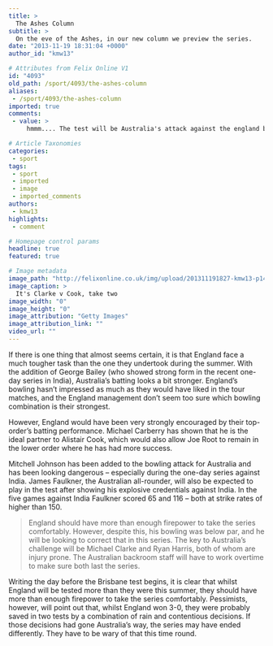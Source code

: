 ```yaml
---
title: >
  The Ashes Column
subtitle: >
  On the eve of the Ashes, in our new column we preview the series.
date: "2013-11-19 18:31:04 +0000"
author_id: "kmw13"

# Attributes from Felix Online V1
id: "4093"
old_path: /sport/4093/the-ashes-column
aliases:
 - /sport/4093/the-ashes-column
imported: true
comments:
 - value: >
     hmmm.... The test will be Australia's attack against the england batting line up. If cook and co. can contribute to Bell's runs, england will win easily. But if not, Then australia have a shout, albeit only if Clarke is in his usual imperious form and barring any miracles from the England bowlers, who have shown time and time again they have the ability to save games that the fragile batsmen have often looked like giving away. Advantage England.,Can't wait for the Ashes to start!! The 3-0 scoreline from the summer does not tell the full story and I definitely agree that Australia look more threatening now. Hoping for a close and exciting series... with England winning of course.,Great preview, especially the player by player breakdown of each team. I'm looking forward to seeing how this pans out.

# Article Taxonomies
categories:
 - sport
tags:
 - sport
 - imported
 - image
 - imported_comments
authors:
 - kmw13
highlights:
 - comment

# Homepage control params
headline: true
featured: true

# Image metadata
image_path: "http://felixonline.co.uk/img/upload/201311191827-kmw13-p14michaelclarkegetty.jpg"
image_caption: >
  It's Clarke v Cook, take two
image_width: "0"
image_height: "0"
image_attribution: "Getty Images"
image_attribution_link: ""
video_url: ""
---
```


If there is one thing that almost seems certain, it is that England face a much tougher task than the one they undertook during the summer. With the addition of George Bailey (who showed strong form in the recent one-day series in India), Australia’s batting looks a bit stronger. England’s bowling hasn’t impressed as much as they would have liked in the tour matches, and the England management don’t seem too sure which bowling combination is their strongest.

However, England would have been very strongly encouraged by their top-order’s batting performance. Michael Carberry has shown that he is the ideal partner to Alistair Cook, which would also allow Joe Root to remain in the lower order where he has had more success.

Mitchell Johnson has been added to the bowling attack for Australia and has been looking dangerous – especially during the one-day series against India. James Faulkner, the Australian all-rounder, will also be expected to play in the test after showing his explosive credentials against India. In the five games against India Faulkner scored 65 and 116 – both at strike rates of higher than 150.
> England should have more than enough firepower to take the series comfortably.
However, despite this, his bowling was below par, and he will be looking to correct that in this series. The key to Australia’s challenge will be Michael Clarke and Ryan Harris, both of whom are injury prone. The Australian backroom staff will have to work overtime to make sure both last the series.

Writing the day before the Brisbane test begins, it is clear that whilst England will be tested more than they were this summer, they should have more than enough firepower to take the series comfortably. Pessimists, however, will point out that, whilst England won 3-0, they were probably saved in two tests by a combination of rain and contentious decisions. If those decisions had gone Australia’s way, the series may have ended differently. They have to be wary of that this time round.
